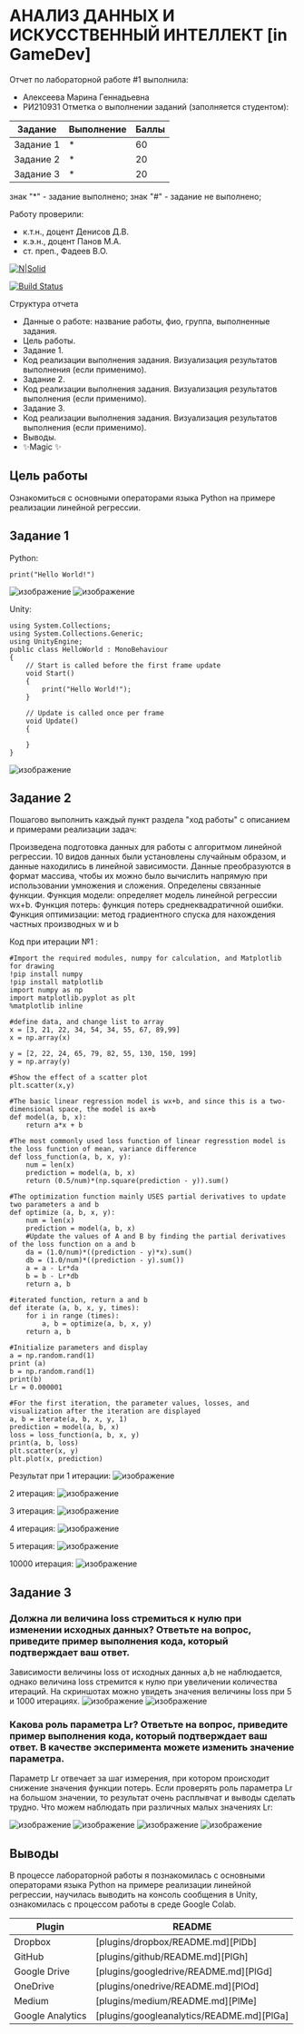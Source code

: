 # АНАЛИЗ ДАННЫХ И ИСКУССТВЕННЫЙ ИНТЕЛЛЕКТ [in GameDev]
Отчет по лабораторной работе #1 выполнила:
- Алексеева Марина Геннадьевна
- РИ210931
Отметка о выполнении заданий (заполняется студентом):

| Задание | Выполнение | Баллы |
| ------ | ------ | ------ |
| Задание 1 | * | 60 |
| Задание 2 | * | 20 |
| Задание 3 | * | 20 |

знак "*" - задание выполнено; знак "#" - задание не выполнено;

Работу проверили:
- к.т.н., доцент Денисов Д.В.
- к.э.н., доцент Панов М.А.
- ст. преп., Фадеев В.О.

[![N|Solid](https://cldup.com/dTxpPi9lDf.thumb.png)](https://nodesource.com/products/nsolid)

[![Build Status](https://travis-ci.org/joemccann/dillinger.svg?branch=master)](https://travis-ci.org/joemccann/dillinger)

Структура отчета

- Данные о работе: название работы, фио, группа, выполненные задания.
- Цель работы.
- Задание 1.
- Код реализации выполнения задания. Визуализация результатов выполнения (если применимо).
- Задание 2.
- Код реализации выполнения задания. Визуализация результатов выполнения (если применимо).
- Задание 3.
- Код реализации выполнения задания. Визуализация результатов выполнения (если применимо).
- Выводы.
- ✨Magic ✨

## Цель работы
Ознакомиться с основными операторами языка Python на примере реализации линейной регрессии.

## Задание 1
Python:
```
print("Hello World!")
```
![изображение](https://user-images.githubusercontent.com/114138439/191996456-10bb97fc-607c-4f90-8567-d8c4703b3951.png)
![изображение](https://user-images.githubusercontent.com/114138439/191996598-f1c5d347-7ada-402b-aa2b-26e283d58cbe.png)

Unity:
```
using System.Collections;
using System.Collections.Generic;
using UnityEngine;
public class HelloWorld : MonoBehaviour
{
    // Start is called before the first frame update
    void Start()
    {
        print("Hello World!");
    }

    // Update is called once per frame
    void Update()
    {
        
    }
}
```
![изображение](https://user-images.githubusercontent.com/114138439/191997041-45e8f9a7-b072-40ef-a20e-5f6e5292b6e4.png)

## Задание 2
Пошагово выполнить каждый пункт раздела "ход работы" с описанием и примерами реализации задач:

Произведена подготовка данных для работы с алгоритмом линейной регрессии. 10 видов данных были установлены случайным образом, и данные находились в линейной зависимости. Данные преобразуются в формат массива, чтобы их можно было вычислить напрямую при использовании умножения и сложения.
Определены связанные функции. 
Функция модели: определяет модель линейной регрессии wx+b. 
Функция потерь: функция потерь среднеквадратичной ошибки. 
Функция оптимизации: метод градиентного спуска для нахождения частных производных w и b

Код при итерации №1 :
```
#Import the required modules, numpy for calculation, and Matplotlib for drawing
!pip install numpy
!pip install matplotlib
import numpy as np
import matplotlib.pyplot as plt
%matplotlib inline

#define data, and change list to array
x = [3, 21, 22, 34, 54, 34, 55, 67, 89,99]
x = np.array(x)

y = [2, 22, 24, 65, 79, 82, 55, 130, 150, 199]
y = np.array(y)

#Show the effect of a scatter plot
plt.scatter(x,y)

#The basic linear regression model is wx+b, and since this is a two-dimensional space, the model is ax+b
def model(a, b, x):
    return a*x + b

#The most commonly used loss function of linear regresstion model is the loss function of mean, variance difference
def loss_function(a, b, x, y):
    num = len(x)
    prediction = model(a, b, x)
    return (0.5/num)*(np.square(prediction - y)).sum()

#The optimization function mainly USES partial derivatives to update two parameters a and b
def optimize (a, b, x, y):
    num = len(x)
    prediction = model(a, b, x)
    #Update the values of A and B by finding the partial derivatives of the loss function on a and b
    da = (1.0/num)*((prediction - y)*x).sum()
    db = (1.0/num)*((prediction - y).sum())
    a = a - Lr*da
    b = b - Lr*db
    return a, b

#iterated function, return a and b
def iterate (a, b, x, y, times):
    for i in range (times):
        a, b = optimize(a, b, x, y)
    return a, b

#Initialize parameters and display
a = np.random.rand(1)
print (a)
b = np.random.rand(1)
print(b)
Lr = 0.000001

#For the first iteration, the parameter values, losses, and visualization after the iteration are displayed
a, b = iterate(a, b, x, y, 1)
prediction = model(a, b, x)
loss = loss_function(a, b, x, y)
print(a, b, loss)
plt.scatter(x, y)
plt.plot(x, prediction)
```
Результат при 1 итерации:
![изображение](https://user-images.githubusercontent.com/114138439/192345977-1b6f856d-ad91-4c20-9871-0a582f1bfd33.png)


2 итерация:
![изображение](https://user-images.githubusercontent.com/114138439/192346470-36ec7918-e090-4446-989f-3cda54d95c4a.png)


3 итерация:
![изображение](https://user-images.githubusercontent.com/114138439/192346606-9433a410-8e31-4e07-bfcc-bd4d5accd9d6.png)

4 итерация:
![изображение](https://user-images.githubusercontent.com/114138439/192346782-7fcd7509-7c9a-4e6e-a297-6eba384251df.png)

5 итерация:
![изображение](https://user-images.githubusercontent.com/114138439/192346996-ea6c5ea6-cf19-43ef-986b-98dc6859e46c.png)

10000 итерация:
![изображение](https://user-images.githubusercontent.com/114138439/192351941-fd34f61d-19a0-400d-be27-0dd70d57e3df.png)


## Задание 3

### Должна ли величина loss стремиться к нулю при изменении исходных данных? Ответьте на вопрос, приведите пример выполнения кода, который подтверждает ваш ответ.
Зависимости величины loss от исходных данных a,b не наблюдается, однако величина loss стремится к нулю при увеличении количества итераций. 
На скриншотах можно увидеть значения величины loss при 5 и 1000 итерациях.
![изображение](https://user-images.githubusercontent.com/114138439/192513623-f24934fa-1393-4ad7-8f65-8978eebc33e3.png)
![изображение](https://user-images.githubusercontent.com/114138439/192513556-244a0fa6-41f2-4dc9-8875-d7f1dc67eda1.png)



### Какова роль параметра Lr? Ответьте на вопрос, приведите пример выполнения кода, который подтверждает ваш ответ. В качестве эксперимента можете изменить значение параметра.

Параметр Lr отвечает за шаг измерения, при котором происходит снижение значения функции потерь. Если проверять роль параметра Lr на большом значении, то результат очень расплывчат и выводы сделать трудно. 
Что можем наблюдать при различных малых значениях Lr:

![изображение](https://user-images.githubusercontent.com/114138439/192356210-c9908832-e0d0-495f-a0e1-62ecaf6cde88.png)
![изображение](https://user-images.githubusercontent.com/114138439/192355561-fe8ead55-9782-420f-a7e6-bb8a540774b1.png)
![изображение](https://user-images.githubusercontent.com/114138439/192355688-4da07df5-a172-422d-894f-2e5831f2910f.png)
![изображение](https://user-images.githubusercontent.com/114138439/192355930-0bca41a2-17a9-4066-b66c-b92b8006fa39.png)

## Выводы

В процессе лабораторной работы я познакомилась с основными операторами языка Python на примере реализации линейной регрессии, научилась выводить на консоль сообщения в Unity, ознакомилась с процессом работы в среде Google Colab.

| Plugin | README |
| ------ | ------ |
| Dropbox | [plugins/dropbox/README.md][PlDb] |
| GitHub | [plugins/github/README.md][PlGh] |
| Google Drive | [plugins/googledrive/README.md][PlGd] |
| OneDrive | [plugins/onedrive/README.md][PlOd] |
| Medium | [plugins/medium/README.md][PlMe] |
| Google Analytics | [plugins/googleanalytics/README.md][PlGa] |
